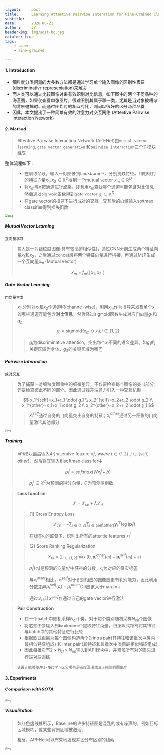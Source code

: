 ```yaml
---
layout:     post
title:      Learning Attentive Pairwise Interation for Fine-Grained Classification
subtitle:   
date:       2020-08-21
author:     JY
header-img: img/post-bg.jpg
catalog: true
tags:
    - paper
    - Fine-grained

---
```




#### 1. Introduction

- 细粒度分类问题的大多数方法都是通过学习单个输入图像的区别性表征 (discriminative representation)来解决
- 而人类可以通过比较图像对来有效识别对比信息，如下图中的两个不同品种的海燕图，如果仅查看单张图片，很难识别其属于哪一类，尤其是当对象被嘈杂的背景遮挡时。而通过图片对的相互对比，则可以很好的区分两种品类
- 因此，本文提出了一种简单有效的注意力对交互网络 (Attentive Pairwise Interaction Network)



#### 2. Method

> Attentive Pairwise Interaction Network (API-Net)由`mutual vector learning`, `gate vector generation` 和`pairwise interaction`三个子模块组成



整体流程如下：

> - 在训练阶段，输入一对图像到backbone中，分别提取特征。利用得到的特征向量$x_1,x_2\in \mathbb{R}^D$得到一个mutual vector $x_m\in \mathbb{R}^D$
> - 将$x_m$与$x_i$按通道进行点乘，即利用$x_m$查找哪个通道可能包含对比信息，然后通过sigmoid函数得到gate vector $g_i\in \mathbb{R}^D$
> - 在gate vector的指导下进行成对的交互，交互后的向量输入softmax classifier得到损失函数

<img src="https://github.com/ZJU-CVs/zju-cvs.github.io/raw/master/img/FGIA/8.png" alt="img" style="zoom:67%;" />



##### Mutual Vector Learning

`互向量学习`

> 输入是一对细粒度图像(具有较高的相似性)，通过CNN分别生成两个特征向量$x_1$和$x_2$，之后通过concat层将两个特征向量进行拼接，再通过MLP生成一个互向量$x_m$ (Mutual Vector)
>
> 
> $$
> x_m=f_m(\mid x_1,x_2 \mid)
> $$
>



##### Gate Vector Learning

`门向量生成`

> $x_m$分别对$x_1$和$x_2$作通道积(channel-wise)，利用$x_m$作为指导来发现单个$x_i$的哪些通道可能包含**对比信息**，然后经过sigmoid函数生成对应门向量$g_1$和$g_2$
>
> 
> $$
> g_i=\operatorname{sigmoid}\left(x_{m} \odot x_{i}\right) ,i \in\{1,2\}
> $$
>
> > $g_i$为discriminative attention，突出每个$x_i$不同的语义差异。如$g_1$的关键区域为身体，$g_2$的关键区域为嘴巴



##### Pairwise Interaction

`成对交互`

> 为了捕获一对细粒度图像中的细微差异，不仅要检查每个图像的突出部分，还要检查彼此不同的部分。因此通过残差注意力引入一种交互机制
>
> 
> $$
> x_1^{self}=x_1+x_1 \odot g_1 \\
> x_2^{self}=x_2+x_2 \odot g_2 \\
> x_1^{other}=x_1+x_1 \odot g_2 \\
> x_2^{other}=x_2+x_2 \odot g_1
> $$
>
> > $x_i^{self}$通过自身的门向量突出自身的特征；$x_i^{other}$通过另一图像的门向量激活其他部分

<img src="https://github.com/ZJU-CVs/zju-cvs.github.io/raw/master/img/FGIA/25.png" alt="img" style="zoom:50%;" />

##### Training

> API模块最后输入4个attentive feature $x_i^j, \ where \ i \in \{1,2\},j\in\{ self,other\}$，然后将其输入到softmax classifer中
>
> 
> $$
> p^j_i = softmax(Wx^j_i+b)
> $$
>
> > $p^j_i\in \mathbb{R}^C$为预测的得分向量，$C$为预测类别数



> **Loss function**:
>
> 
> $$
> \mathcal{L}=\mathcal{L}_{ce}+\lambda \mathcal{L}_{rk}
> $$
>
> > (1) Cross Entropy Loss
> >
> > 
> > $$
> > \mathcal{L}_{c e}=-\sum_{i \in\{1,2\}} \sum_{j \in\{\text {self,other}\}} \mathbf{y}_{i}^{\top} \log \left(\mathbf{p}_{i}^{j}\right)
> > $$
> > 
> >
> > 在标签$y_i$的监督下，识别出所有的attentie features $x_i^j$
>
> 
>
> > (2) Score Ranking Regularization
> >
> > 
> > $$
> > \mathcal{L}_{r k}=\sum_{i \in\{1,2\}} \max \left(0, \mathbf{p}_{i}^{\text {other}}\left(c_{i}\right)-\mathbf{p}_{i}^{\text {self}}\left(c_{i}\right)+\epsilon\right)
> > $$
> > 
> >
> > $p^j_i(c_i)$是预测的向量$p^j_i$中获得的分数，$c_i$为对应的真实标签
> >
> > 与$x_i^{other}$相比，$x_i^{self}$对于识别相应的图像应更有判别能力，因此利用分数差异$p^{self}_i(c_i)-p^{other}_i(c_i)$应该大于margin $\epsilon$ 
> >
> > 通过$\mathcal{L}_{rk}$让$x^{self}_i$仅通过自己的gate vector进行激活



> **Pair Construction**
>
> - 在一个batch中随机采样$N_{cl}$个类，对于每个类别随机采样$N_{im}$个图像
> - 将这些图像输入到backbone中提取特征向量，根据欧式距离将其特征与batch中的其他特征进行比较
> - 根据欧式距离为每个图像构造两个对intra pair(其特征和该批次中类内最相似特征组成) 和 inter pair (其特征和该批次中类间最相似特征组成)
> - 因此每批次有$2\times N_{cl}\times N_{im}$输入到API模块中，并累加所有对的损失进行端对端训练
>
> `该设计能够使API-Net学习区分哪些是高度混淆或真正相似的图像对`



#### 3. Experiments

##### Comparison with SOTA

<img src="https://github.com/ZJU-CVs/zju-cvs.github.io/raw/master/img/FGIA/27.png" alt="img" style="zoom:50%;" />



##### Visualization

> 如红色虚线框所示，Baseline的许多特征图是混乱的或有噪声的，例如目标区域模糊，或某些背景区域被激活。
>
> 相反，API-Net可以有效地发现并区分有区别的线索

<img src="https://github.com/ZJU-CVs/zju-cvs.github.io/raw/master/img/FGIA/26.png" alt="img" style="zoom:50%;" />